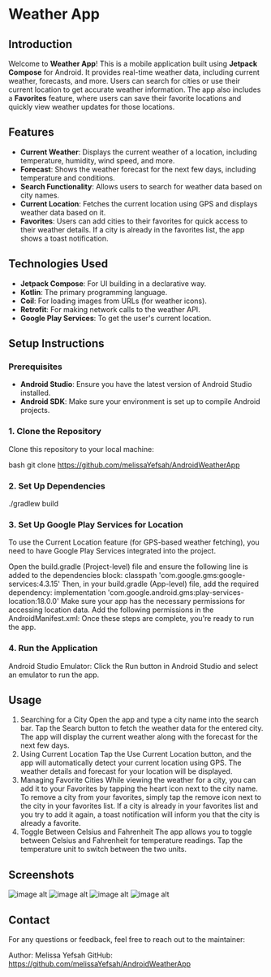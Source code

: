 # Weather App

## Introduction

Welcome to **Weather App**! This is a mobile application built using **Jetpack Compose** for Android.
It provides real-time weather data, including current weather, forecasts, and more.
Users can search for cities or use their current location to get accurate weather information.
The app also includes a **Favorites** feature, where users can save their favorite locations and quickly view weather updates for those locations.

## Features

- **Current Weather**: Displays the current weather of a location, including temperature, humidity, wind speed, and more.
- **Forecast**: Shows the weather forecast for the next few days, including temperature and conditions.
- **Search Functionality**: Allows users to search for weather data based on city names.
- **Current Location**: Fetches the current location using GPS and displays weather data based on it.
- **Favorites**: Users can add cities to their favorites for quick access to their weather details. If a city is already in the favorites list, the app shows a toast notification.

## Technologies Used

- **Jetpack Compose**: For UI building in a declarative way.
- **Kotlin**: The primary programming language.
- **Coil**: For loading images from URLs (for weather icons).
- **Retrofit**: For making network calls to the weather API.
- **Google Play Services**: To get the user's current location.

## Setup Instructions

### Prerequisites

- **Android Studio**: Ensure you have the latest version of Android Studio installed.
- **Android SDK**: Make sure your environment is set up to compile Android projects.

### 1. Clone the Repository

Clone this repository to your local machine:

bash
git clone https://github.com/melissaYefsah/AndroidWeatherApp

### 2. Set Up Dependencies
  ./gradlew build
### 3. Set Up Google Play Services for Location
To use the Current Location feature (for GPS-based weather fetching), you need to have Google Play Services integrated into the project.

Open the build.gradle (Project-level) file and ensure the following line is added to the dependencies block:
classpath 'com.google.gms:google-services:4.3.15'
Then, in your build.gradle (App-level) file, add the required dependency:
implementation 'com.google.android.gms:play-services-location:18.0.0'
Make sure your app has the necessary permissions for accessing location data. Add the following permissions in the AndroidManifest.xml:
<uses-permission android:name="android.permission.ACCESS_FINE_LOCATION"/>
<uses-permission android:name="android.permission.ACCESS_COARSE_LOCATION"/>
Once these steps are complete, you're ready to run the app.
### 4. Run the Application
Android Studio Emulator: Click the Run button in Android Studio and select an emulator to run the app.

## Usage

1. Searching for a City
Open the app and type a city name into the search bar.
Tap the Search button to fetch the weather data for the entered city.
The app will display the current weather along with the forecast for the next few days.
2. Using Current Location
Tap the Use Current Location button, and the app will automatically detect your current location using GPS.
The weather details and forecast for your location will be displayed.
3. Managing Favorite Cities
While viewing the weather for a city, you can add it to your Favorites by tapping the heart icon next to the city name.
To remove a city from your favorites, simply tap the remove icon next to the city in your favorites list.
If a city is already in your favorites list and you try to add it again, a toast notification will inform you that the city is already a favorite.
4. Toggle Between Celsius and Fahrenheit
The app allows you to toggle between Celsius and Fahrenheit for temperature readings.
Tap the temperature unit to switch between the two units.

## Screenshots 
![image alt](https://github.com/melissaYefsah/AndroidWeatherApp/blob/master/DefaultScreen.png)
![image alt](https://github.com/melissaYefsah/AndroidWeatherApp/blob/master/mainScreen.png)
![image alt](https://github.com/melissaYefsah/AndroidWeatherApp/blob/master/WeatherForcast.png)
![image alt](https://github.com/melissaYefsah/AndroidWeatherApp/blob/master/FavoriteWeatherCities.png)


## Contact

For any questions or feedback, feel free to reach out to the maintainer:

Author: Melissa Yefsah
GitHub: https://github.com/melissaYefsah/AndroidWeatherApp
